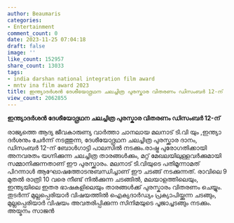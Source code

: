 ```yaml
---
author: Beaumaris
categories:
- Entertainment
comment_count: 0
date: 2023-11-25 07:04:18
draft: false
image: ''
like_count: 152957
share_count: 13033
tags:
- india darshan national integration film award
- mntv ina film award 2023
title: ഇന്ത്യാദർശൻ ദേശീയോദ്ഗ്രഥന ചലച്ചിത്ര പുരസ്കാര വിതരണം ഡിസംബർ 12-ന്
view_count: 2062855
---
```


**ഇന്ത്യാദർശൻ ദേശീയോദ്ഗ്രഥന ചലച്ചിത്ര പുരസ്കാര വിതരണം ഡിസംബർ 12-ന്**

രാജ്യത്തെ ആദ്യ ജീവകാരുണ്യ വാർത്താ ചാനലായ മലനാട് ടി.വി യും ,ഇന്ത്യാ ദർശനും ചേർന്ന് നടത്തുന്ന, ദേശീയോദ്ഗ്രഥന ചലച്ചിത്ര പുരസ്ക്കാര ദാനം, ഡിസംബർ 12-ന് ബോൾഗാട്ടി പാലസിൽ നടക്കും.രാഷ്ട്ര പുരോഗതിക്കായി അനവരതം യഗ്നിക്കുന്ന ചലച്ചിത്ര താരങ്ങൾക്കും, മറ്റ് മേഖലയിലുള്ളവർക്കുമായി സമ്മാനിക്കുന്നതാണ് ഈ പുരസ്ക്കാരം. മലനാട് ടി.വിയുടെ പതിമൂന്നാമത് പിറന്നാൾ ആഘോഷത്തോടനുബന്ധിച്ചാണ് ഈ ചടങ്ങ് നടക്കുന്നത്. രാവിലെ 9 മുതൽ രാത്രി 10 വരെ നീണ്ട് നിൽക്കുന്ന ചടങ്ങിൽ, മലയാളത്തിലെയും, ഇന്ത്യയിലെ ഇതര ഭാഷകളിലെയും താരങ്ങൾക്ക് പുരസ്കാരം വിതരണം ചെയ്യും. തുടർന്ന് മുല്ലപ്പെരിയാർ വിഷയത്തിൽ ഐക്യദാർഡ്യം പ്രക്യാപിയ്ക്കുന്ന ചടങ്ങും, മുല്ലപ്പെരിയാർ വിഷയം അവതരിപ്പിക്കുന്ന സിനിമയുടെ പൂജാച്ചടങ്ങും നടക്കും. അയ്മനം സാജൻ